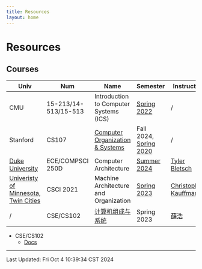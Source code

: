 ```yaml
---
title: Resources
layout: home
---
```


# Resources

## Courses

| Univ                                                        | Num                  | Name                                                                     | Semester                                                                                           | Instructor                                                       |
| ----------------------------------------------------------- | -------------------- | ------------------------------------------------------------------------ | -------------------------------------------------------------------------------------------------- | ---------------------------------------------------------------- |
| CMU                                                         | 15-213/14-513/15-513 | Introduction to Computer Systems (ICS)                                   | [Spring 2022](https://www.cs.cmu.edu/afs/cs/academic/class/15213-s22/www/index.html)               | /                                                                |
| Stanford                                                    | CS107                | [Computer Organization & Systems](https://web.stanford.edu/class/cs107/) | Fall 2024,<br>[Spring 2020](https://web.stanford.edu/class/archive/cs/cs107/cs107.1206/index.html) | /                                                                |
| [Duke University](https://duke.edu/)                        | ECE/COMPSCI 250D     | Computer Architecture                                                    | [Summer 2024](https://people.duke.edu/~tkb13/courses/ece250-2024su/)                               | [Tyler Bletsch](https://people.duke.edu/~tkb13/)                 |
| [Univeristy of Minnesota, Twin Cities](http://www.umn.edu/) | CSCI 2021            | Machine Architecture and Organization                                    | [Spring 2023](https://www-users.cse.umn.edu/~kauffman/2021/)                                       | [Christopher Kauffman](https://www-users.cse.umn.edu/~kauffman/) |
| /                                                           | CSE/CS102            | [计算机组成与系统](https://cs102.stickmind.com/)                                 | Spring 2023                                                                                        | [薛浩](https://blog.stickmind.com/)                                |

- CSE/CS102
	- [Docs](https://cs102doc.stickmind.com/)

---

Last Updated: Fri Oct  4 10:39:34 CST 2024

